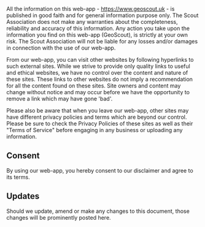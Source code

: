 <p>
All the information on this web-app -
<a href="https://www.geoscout.uk">https://www.geoscout.uk</a> -
is published in good faith and for general information purpose
only. The Scout Association does not make any warranties about
the completeness, reliability and accuracy of this information.
Any action you take upon the information you find on this
web-app (GeoScout), is strictly at your own risk. The Scout
Association will not be liable for any losses and/or damages in
connection with the use of our web-app.
</p>
<p>
From our web-app, you can visit other websites by following
hyperlinks to such external sites. While we strive to provide
only quality links to useful and ethical websites, we have no
control over the content and nature of these sites. These links
to other websites do not imply a recommendation for all the
content found on these sites. Site owners and content may change
without notice and may occur before we have the opportunity to
remove a link which may have gone 'bad'.
</p>
<p>
Please also be aware that when you leave our web-app, other
sites may have different privacy policies and terms which are
beyond our control. Please be sure to check the Privacy Policies
of these sites as well as their "Terms of Service" before
engaging in any business or uploading any information.
</p>
<h2>Consent</h2>
<p>
By using our web-app, you hereby consent to our disclaimer
and agree to its terms.
</p>
<h2>Updates</h2>
<p>
Should we update, amend or make any changes to this document,
those changes will be prominently posted here.
</p>
